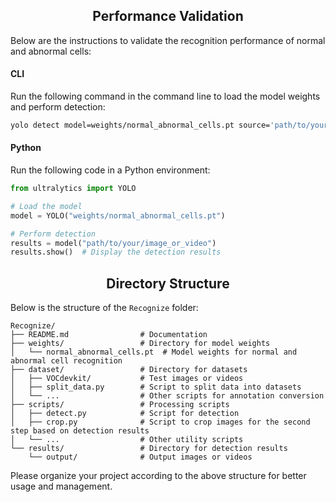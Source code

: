 ## <div align="center">Performance Validation</div>

Below are the instructions to validate the recognition performance of normal and abnormal cells:

#### CLI

Run the following command in the command line to load the model weights and perform detection:

```bash
yolo detect model=weights/normal_abnormal_cells.pt source='path/to/your/image_or_video'
```

#### Python

Run the following code in a Python environment:

```python
from ultralytics import YOLO

# Load the model
model = YOLO("weights/normal_abnormal_cells.pt")

# Perform detection
results = model("path/to/your/image_or_video")
results.show()  # Display the detection results
```

## <div align="center">Directory Structure</div>

Below is the structure of the `Recognize` folder:

```
Recognize/
├── README.md                # Documentation
├── weights/                 # Directory for model weights
│   └── normal_abnormal_cells.pt  # Model weights for normal and abnormal cell recognition
├── dataset/                 # Directory for datasets
│   ├── VOCdevkit/           # Test images or videos
│   ├── split_data.py        # Script to split data into datasets
│   └── ...                  # Other scripts for annotation conversion
├── scripts/                 # Processing scripts
│   ├── detect.py            # Script for detection
│   ├── crop.py              # Script to crop images for the second step based on detection results
│   └── ...                  # Other utility scripts
└── results/                 # Directory for detection results
    └── output/              # Output images or videos
```

Please organize your project according to the above structure for better usage and management.
